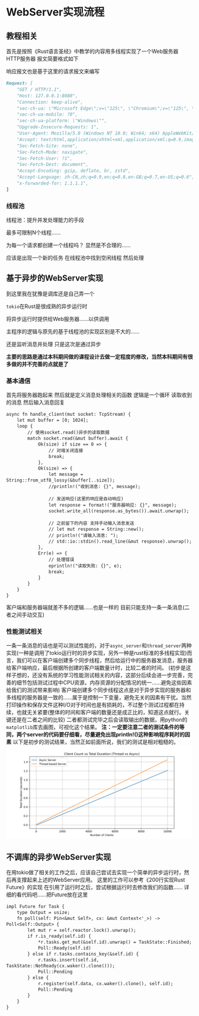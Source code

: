 # WebServer实现流程

## 教程相关
首先是按照《Rust语言圣经》中教学的内容用多线程实现了一个Web服务器
HTTP服务器 报文简要格式如下

响应报文也是基于这里的请求报文来编写

```markdown
Request: [
    "GET / HTTP/1.1",
    "Host: 127.0.0.1:8080",
    "Connection: keep-alive",
    "sec-ch-ua: \"Microsoft Edge\";v=\"125\", \"Chromium\";v=\"125\", \"Not.A/Brand\";v=\"24\"",
    "sec-ch-ua-mobile: ?0",
    "sec-ch-ua-platform: \"Windows\"",
    "Upgrade-Insecure-Requests: 1",
    "User-Agent: Mozilla/5.0 (Windows NT 10.0; Win64; x64) AppleWebKit/537.36 (KHTML, like Gecko) Chrome/125.0.0.0 Safari/537.36 Edg/125.0.0.0",
    "Accept: text/html,application/xhtml+xml,application/xml;q=0.9,image/avif,image/webp,image/apng,*/*;q=0.8,application/signed-exchange;v=b3;q=0.7",
    "Sec-Fetch-Site: none",
    "Sec-Fetch-Mode: navigate",
    "Sec-Fetch-User: ?1",
    "Sec-Fetch-Dest: document",
    "Accept-Encoding: gzip, deflate, br, zstd",
    "Accept-Language: zh-CN,zh;q=0.9,en;q=0.8,en-GB;q=0.7,en-US;q=0.6",
    "x-forwarded-for: 1.1.1.1",
]
```

### 线程池

线程池：提升并发处理能力的手段

最多可限制N个线程……

为每一个请求都创建一个线程吗？ 显然是不合理的……

应该是出现一个新的任务 在线程池中找到空闲线程 然后处理





## 基于异步的WebServer实现

到这里我在犹豫是调库还是自己弄一个

`tokio`在Rust是很成熟的异步运行时 

将异步运行时提供给Web服务器……以供调用

主程序的逻辑与原先的基于线程池的实现区别是不大的……

还是监听消息并处理 只是这次是通过异步

**主要的思路是通过本科期间做的课程设计去做一定程度的修改，当然本科期间有很多做的并不完善的点就是了**


### 基本通信
首先将服务器跑起来 然后就是定义消息处理相关的函数 逻辑是一个循环 读取收到的消息 然后输入消息回复
```
async fn handle_client(mut socket: TcpStream) {
    let mut buffer = [0; 1024];
    loop {
        // 使用socket.read()异步的读取数据
        match socket.read(&mut buffer).await {
            Ok(size) if size == 0 => {
                // 对端关闭连接
                break;
            },
            Ok(size) => {
                let message = String::from_utf8_lossy(&buffer[..size]);
                //println!("收到消息: {}", message);

                // 发送响应(这里的响应是自动响应)
                let response = format!("服务器响应: {}", message);
                socket.write_all(response.as_bytes()).await.unwrap();
                
                // 之前留下的内容 支持手动输入消息发送
                // let mut response = String::new();
                // println!("请输入消息: ");
                // std::io::stdin().read_line(&mut response).unwrap();
            },
            Err(e) => {
                // 处理错误
                eprintln!("读取失败: {}", e);
                break;
            }
        }
    }
}
```
客户端和服务器端就差不多的逻辑……也是一样的
目前只能支持一条一条消息(二者之间手动交互)


### 性能测试相关
一条一条消息的话也是可以测试性能的，对于`async_server`和`thread_server`两种实现(一种是调用了tokio运行时的异步实现，另外一种是rust标准的多线程实现)而言，我们可以在客户端创建多个同步线程，然后给运行中的服务器发消息，服务器给客户端响应，最后根据所创建的客户端数量计时，比较二者的时间。
(初步是这样子想的，还没有系统的学习性能测试相关的内容，这部分后续会进一步完善，完善的细节包括测试过程中CPU资源，内存资源的分配情况的统一……避免这些因素给我们的测试带来影响)
客户端创建多个同步线程这点是对于异步实现的服务器和多线程的服务器是一致的……属于是控制一下变量，避免无关的因素有干扰。当然打印操作和保存文件这种I/O对于时间也是有损耗的，不过整个测试过程都在持续，也就无关紧要(整体的时间和客户端的数量还是成正比的，知道这点就行。关键还是在二者之间的比较)
二者都测试完毕之后会读取输出的数据，用python的`matplotlib`库去画图，可视化这个结果。
**注：一定要注意二者的测试条件的等同，两个server的代码要仔细看，尽量避免出现println!()这种影响程序耗时的因素**
以下是初步的测试结果，当然正如前面所说，我们的测试是相对粗糙的。
![alt text](async_server/results/performance_comparison.png)


## 不调库的异步WebServer实现
在用tokio做了相关的工作之后，应该自己尝试去实现一个简单的异步运行时，然后再支撑起来上述的WebServer应用。
这里的工作可以参考《200行实现Rust Future》的实现
在引用了运行时之后，尝试根据运行时去修改我们的函数……
详细的看代码吧……把Future放在这里
```
impl Future for Task {
    type Output = usize;
    fn poll(self: Pin<&mut Self>, cx: &mut Context<'_>) -> Poll<Self::Output> {
        let mut r = self.reactor.lock().unwrap();
        if r.is_ready(self.id) {
            *r.tasks.get_mut(&self.id).unwrap() = TaskState::Finished;
            Poll::Ready(self.id)
        } else if r.tasks.contains_key(&self.id) {
            r.tasks.insert(self.id, TaskState::NotReady(cx.waker().clone()));
            Poll::Pending
        } else {
            r.register(self.data, cx.waker().clone(), self.id);
            Poll::Pending
        }
    }
}
```
